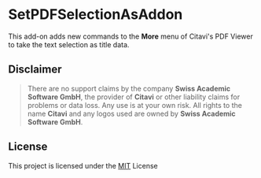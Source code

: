 # SetPDFSelectionAsAddon

This add-on adds new commands to the **More** menu of Citavi's PDF Viewer to take the text selection as title data.

## Disclaimer

>There are no support claims by the company **Swiss Academic Software GmbH**, the provider of **Citavi** or other liability claims for problems or data loss. Any use is at your own risk. All rights to the name **Citavi** and any logos used are owned by **Swiss Academic Software GmbH**.

## License

This project is licensed under the [MIT](LICENSE) License
